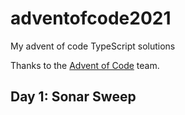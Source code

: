 # adventofcode2021
My advent of code TypeScript solutions

Thanks to the [Advent of Code](https://adventofcode.com/2021) team.

## Day 1: Sonar Sweep
